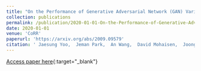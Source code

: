 ```yaml
---
title: "On the Performance of Generative Adversarial Network (GAN) Variants: A Clinical Data Study"
collection: publications
permalink: /publication/2020-01-01-On-the-Performance-of-Generative-Adversarial-Network-GAN-Variants-A-Clinical-Data-Study
date: 2020-01-01
venue: 'CoRR'
paperurl: 'https://arxiv.org/abs/2009.09579'
citation: ' Jaesung Yoo,  Jeman Park,  An Wang,  David Mohaisen,  Joongheon Kim, &quot;On the Performance of Generative Adversarial Network (GAN) Variants: A Clinical Data Study.&quot; CoRR, 2020.'
---
```

[Access paper here](https://arxiv.org/abs/2009.09579){:target="_blank"}
